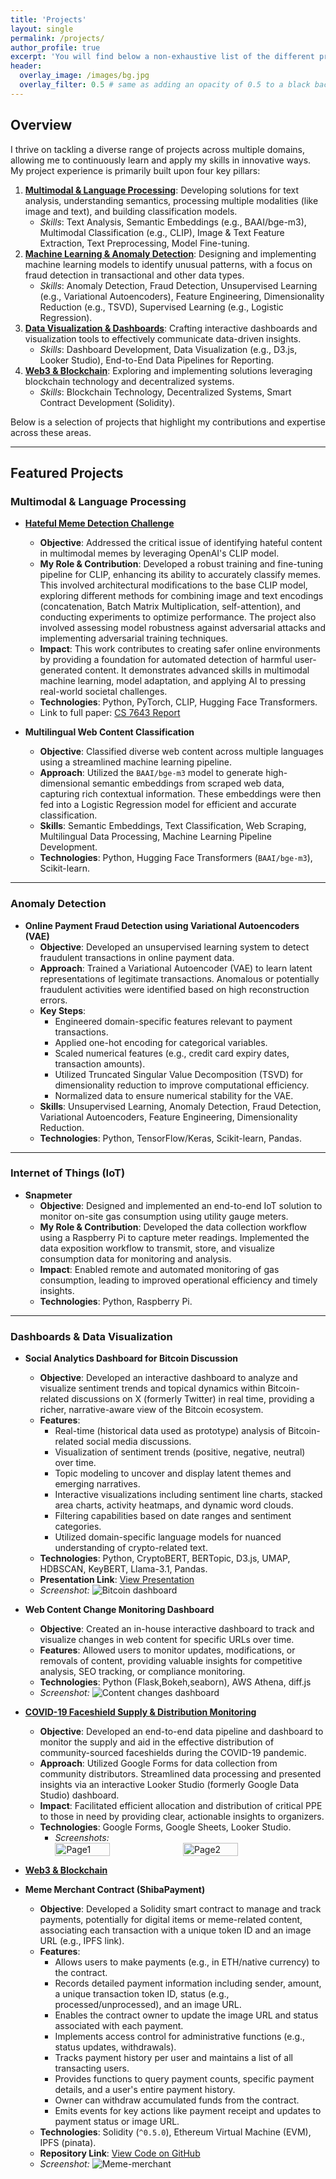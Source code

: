```yaml
---
title: 'Projects'
layout: single
permalink: /projects/
author_profile: true
excerpt: 'You will find below a non-exhaustive list of the different projects I worked on, as well as links to the source codes, if publicly available.'
header:
  overlay_image: /images/bg.jpg
  overlay_filter: 0.5 # same as adding an opacity of 0.5 to a black background
---
```


## Overview

I thrive on tackling a diverse range of projects across multiple domains, allowing me to continuously learn and apply my skills in innovative ways. My project experience is primarily built upon four key pillars:

1.  **[Multimodal & Language Processing](#multimodal--language-processing)**: Developing solutions for text analysis, understanding semantics, processing multiple modalities (like image and text), and building classification models.
    * *Skills*: Text Analysis, Semantic Embeddings (e.g., BAAI/bge-m3), Multimodal Classification (e.g., CLIP), Image & Text Feature Extraction, Text Preprocessing, Model Fine-tuning.  
2.  **[Machine Learning & Anomaly Detection](#anomaly-detection)**: Designing and implementing machine learning models to identify unusual patterns, with a focus on fraud detection in transactional and other data types.
    * *Skills*: Anomaly Detection, Fraud Detection, Unsupervised Learning (e.g., Variational Autoencoders), Feature Engineering, Dimensionality Reduction (e.g., TSVD), Supervised Learning (e.g., Logistic Regression).
3.  **[Data Visualization & Dashboards](#dashboards--data-visualization)**: Crafting interactive dashboards and visualization tools to effectively communicate data-driven insights. 
    * *Skills*: Dashboard Development, Data Visualization (e.g., D3.js, Looker Studio), End-to-End Data Pipelines for Reporting.  
4.  **[Web3 & Blockchain](#web3--blockchain)**: Exploring and implementing solutions leveraging blockchain technology and decentralized systems.
    * *Skills*: Blockchain Technology, Decentralized Systems, Smart Contract Development (Solidity).  

Below is a selection of projects that highlight my contributions and expertise across these areas.

---

## Featured Projects

### Multimodal & Language Processing

* **[Hateful Meme Detection Challenge](blog.md)**
    * **Objective**: Addressed the critical issue of identifying hateful content in multimodal memes by leveraging OpenAI's CLIP model.
    * **My Role & Contribution**: Developed a robust training and fine-tuning pipeline for CLIP, enhancing its ability to accurately classify memes. This involved architectural modifications to the base CLIP model, exploring different methods for combining image and text encodings (concatenation, Batch Matrix Multiplication, self-attention), and conducting experiments to optimize performance. The project also involved assessing model robustness against adversarial attacks and implementing adversarial training techniques.
    * **Impact**: This work contributes to creating safer online environments by providing a foundation for automated detection of harmful user-generated content. It demonstrates advanced skills in multimodal machine learning, model adaptation, and applying AI to pressing real-world societal challenges.
    * **Technologies**: Python, PyTorch, CLIP, Hugging Face Transformers.
    * Link to full paper: [CS 7643 Report](https://github.com/lowweihong/meme-challenge/blob/main/Hateful_Memes___CS_7643_Report.pdf)

* **Multilingual Web Content Classification**
    * **Objective**: Classified diverse web content across multiple languages using a streamlined machine learning pipeline.
    * **Approach**: Utilized the `BAAI/bge-m3` model to generate high-dimensional semantic embeddings from scraped web data, capturing rich contextual information. These embeddings were then fed into a Logistic Regression model for efficient and accurate classification.
    * **Skills**: Semantic Embeddings, Text Classification, Web Scraping, Multilingual Data Processing, Machine Learning Pipeline Development.
    * **Technologies**: Python, Hugging Face Transformers (`BAAI/bge-m3`), Scikit-learn.

---

### Anomaly Detection

* **Online Payment Fraud Detection using Variational Autoencoders (VAE)**
    * **Objective**: Developed an unsupervised learning system to detect fraudulent transactions in online payment data.
    * **Approach**: Trained a Variational Autoencoder (VAE) to learn latent representations of legitimate transactions. Anomalous or potentially fraudulent activities were identified based on high reconstruction errors.
    * **Key Steps**:
        * Engineered domain-specific features relevant to payment transactions.
        * Applied one-hot encoding for categorical variables.
        * Scaled numerical features (e.g., credit card expiry dates, transaction amounts).
        * Utilized Truncated Singular Value Decomposition (TSVD) for dimensionality reduction to improve computational efficiency.
        * Normalized data to ensure numerical stability for the VAE.
    * **Skills**: Unsupervised Learning, Anomaly Detection, Fraud Detection, Variational Autoencoders, Feature Engineering, Dimensionality Reduction.
    * **Technologies**: Python, TensorFlow/Keras, Scikit-learn, Pandas.

---

### Internet of Things (IoT)

* **Snapmeter**
    * **Objective**: Designed and implemented an end-to-end IoT solution to monitor on-site gas consumption using utility gauge meters.
    * **My Role & Contribution**: Developed the data collection workflow using a Raspberry Pi to capture meter readings. Implemented the data exposition workflow to transmit, store, and visualize consumption data for monitoring and analysis.
    * **Impact**: Enabled remote and automated monitoring of gas consumption, leading to improved operational efficiency and timely insights.
    * **Technologies**: Python, Raspberry Pi.

---

### Dashboards & Data Visualization

* **Social Analytics Dashboard for Bitcoin Discussion**
    * **Objective**: Developed an interactive dashboard to analyze and visualize sentiment trends and topical dynamics within Bitcoin-related discussions on X (formerly Twitter) in real time, providing a richer, narrative-aware view of the Bitcoin ecosystem.
    * **Features**:
        * Real-time (historical data used as prototype) analysis of Bitcoin-related social media discussions.
        * Visualization of sentiment trends (positive, negative, neutral) over time.
        * Topic modeling to uncover and display latent themes and emerging narratives.
        * Interactive visualizations including sentiment line charts, stacked area charts, activity heatmaps, and dynamic word clouds.
        * Filtering capabilities based on date ranges and sentiment categories.
        * Utilized domain-specific language models for nuanced understanding of crypto-related text.
    * **Technologies**: Python, CryptoBERT, BERTopic, D3.js, UMAP, HDBSCAN, KeyBERT, Llama-3.1, Pandas.
    * **Presentation Link**: [View Presentation](https://youtu.be/zcI3e_506hI)
    * *Screenshot:*
      ![Bitcoin dashboard](../images/bitcoin.png)

* **Web Content Change Monitoring Dashboard**
    * **Objective**: Created an in-house interactive dashboard to track and visualize changes in web content for specific URLs over time.
    * **Features**: Allowed users to monitor updates, modifications, or removals of content, providing valuable insights for competitive analysis, SEO tracking, or compliance monitoring.
    * **Technologies**: Python (Flask,Bokeh,seaborn), AWS Athena, diff.js
    * *Screenshot:*
        ![Content changes dashboard](../images/interactive_dashboard_content_changes.png)

* **[COVID-19 Faceshield Supply & Distribution Monitoring](https://lookerstudio.google.com/reporting/1aaae16a-b02e-4742-b2c7-b7d13e5f1dff)**
    * **Objective**: Developed an end-to-end data pipeline and dashboard to monitor the supply and aid in the effective distribution of community-sourced faceshields during the COVID-19 pandemic.
    * **Approach**: Utilized Google Forms for data collection from community distributors. Streamlined data processing and presented insights via an interactive Looker Studio (formerly Google Data Studio) dashboard.
    * **Impact**: Facilitated efficient allocation and distribution of critical PPE to those in need by providing clear, actionable insights to organizers.
    * **Technologies**: Google Forms, Google Sheets, Looker Studio.
      * *Screenshots:*  
        <div style="display: flex; gap: 10px;">
        <img src="../images/covid-looker-studio-p1.png" alt="Page1" style="width: 45%;">
        <img src="../images/covid-looker-studio-p2.png" alt="Page2" style="width: 45%;">
        </div>

* **[Web3 & Blockchain]()**
* **Meme Merchant Contract (ShibaPayment)**
    * **Objective**: Developed a Solidity smart contract to manage and track payments, potentially for digital items or meme-related content, associating each transaction with a unique token ID and an image URL (e.g., IPFS link).
    * **Features**:
        * Allows users to make payments (e.g., in ETH/native currency) to the contract.
        * Records detailed payment information including sender, amount, a unique transaction token ID, status (e.g., processed/unprocessed), and an image URL.
        * Enables the contract owner to update the image URL and status associated with each payment.
        * Implements access control for administrative functions (e.g., status updates, withdrawals).
        * Tracks payment history per user and maintains a list of all transacting users.
        * Provides functions to query payment counts, specific payment details, and a user's entire payment history.
        * Owner can withdraw accumulated funds from the contract.
        * Emits events for key actions like payment receipt and updates to payment status or image URL.
    * **Technologies**: Solidity (`^0.5.0`), Ethereum Virtual Machine (EVM), IPFS (pinata).
    * **Repository Link**: [View Code on GitHub](https://github.com/lowweihong/meme-merchant-contract)
    * *Screenshot:*
        ![Meme-merchant](../images/meme-demo.png)
